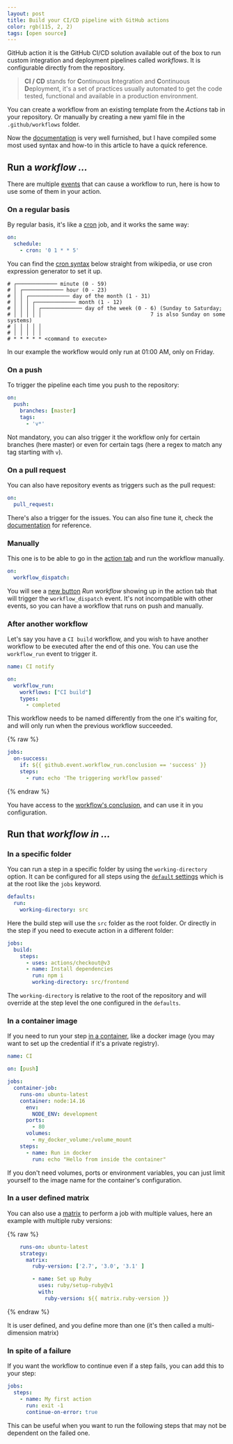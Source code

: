 ```yaml
---
layout: post
title: Build your CI/CD pipeline with GitHub actions
color: rgb(115, 2, 2)
tags: [open source]
---
```


GitHub action it is the GitHub CI/CD solution available out of the box to run custom integration
and deployment pipelines called _workflows_. It is configurable directly from the repository.

> **CI / CD** stands for **C**ontinuous **I**ntegration and **C**ontinuous **D**eployment, it's a set of practices
> usually automated to get the code tested, functional and available in a production environment.

You can create a workflow from an existing template from the _Actions_ tab in your repository. 
Or manually by creating a new yaml file in the `.github/workflows` folder.

Now the [documentation][8] is very well furnished, but I have compiled some most used syntax and how-to in 
this article to have a quick reference.

## Run a _workflow ..._

There are multiple [events][1] that can cause a workflow to run, here is how to use some of them in your action.

### On a regular basis

By regular basis, it's like a [cron][2] job, and it works the same way:

```yaml
on:
  schedule:
    - cron: '0 1 * * 5'
```

You can find the [cron syntax][2] below straight from wikipedia, or use cron expression generator to set it up.

```shell
# ┌───────────── minute (0 - 59)
# │ ┌───────────── hour (0 - 23)
# │ │ ┌───────────── day of the month (1 - 31)
# │ │ │ ┌───────────── month (1 - 12)
# │ │ │ │ ┌───────────── day of the week (0 - 6) (Sunday to Saturday;
# │ │ │ │ │                                   7 is also Sunday on some systems)
# │ │ │ │ │
# │ │ │ │ │
# * * * * * <command to execute>
```

In our example the workflow would only run at 01:00 AM, only on Friday.

### On a push

To trigger the pipeline each time you push to the repository:

```yaml
on:
  push:
    branches: [master]
    tags:
      - 'v*'
```

Not mandatory, you can also trigger it the workflow only for certain branches (here master) or even for certain tags
(here a regex to match any tag starting with `v`).

### On a pull request

You can also have repository events as triggers such as the pull request:

```yaml
on:
  pull_request:
```

There's also a trigger for the issues. You can also fine tune it, check the [documentation][1] for reference.

### Manually

This one is to be able to go in the [action tab][3] and run the workflow manually.

```yaml
on:
  workflow_dispatch:
```

You will see a [new button][3] _Run workflow_ showing up in the action tab that will trigger the `workflow_dispatch` event.
It's not incompatible with other events, so you can have a workflow that runs on push and manually.

### After another workflow

Let's say you have a `CI build` workflow, and you wish to have another workflow to be executed after the end of this one.
You can use the `workflow_run` event to trigger it.

```yaml
name: CI notify

on:
  workflow_run:
    workflows: ["CI build"]
    types:
      - completed

```

This workflow needs to be named differently from the one it's waiting for, and will only run when the previous workflow 
succeeded.

{% raw %}
```yaml
jobs:
  on-success:
    if: ${{ github.event.workflow_run.conclusion == 'success' }}
    steps:
      - run: echo 'The triggering workflow passed'
```
{% endraw %}

You have access to the [workflow's conclusion][5], and can use it in you configuration.

## Run that _workflow in ..._

### In a specific folder

You can run a step in a specific folder by using the `working-directory` option.
It can be configured for all steps using the [`default` settings][4] which is at the root like the
`jobs` keyword. 

```yaml
defaults:
  run:
    working-directory: src
```

Here the build step will use the `src` folder as the root folder.
Or directly in the step if you need to execute action in a different folder:

```yaml
jobs:
  build:
    steps:
      - uses: actions/checkout@v3
      - name: Install dependencies
        run: npm i
        working-directory: src/frontend
```        

The `working-directory` is relative to the root of the repository and will override at the step level the one
configured in the `defaults`.

### In a container image

If you need to run your step [in a container][7], like a docker image 
(you may want to set up the credential if it's a private registry).

```yaml
name: CI

on: [push]

jobs:
  container-job:
    runs-on: ubuntu-latest
    container: node:14.16
      env:
        NODE_ENV: development
      ports:
        - 80
      volumes:
        - my_docker_volume:/volume_mount
    steps:
      - name: Run in docker
        run: echo "Hello from inside the container"
```

If you don't need volumes, ports or environment variables, you can just limit yourself to the image name for
the container's configuration.

### In a user defined matrix

You can also use a [matrix][6] to perform a job with multiple values, here an example with multiple ruby versions:

{% raw %}
```yaml
    runs-on: ubuntu-latest
    strategy:
      matrix:
        ruby-version: ['2.7', '3.0', '3.1' ]

        - name: Set up Ruby
          uses: ruby/setup-ruby@v1
          with:
            ruby-version: ${{ matrix.ruby-version }}
```
{% endraw %}

It is user defined, and you define more than one (it's then called a multi-dimension matrix)

### In spite of a failure

If you want the workflow to continue even if a step fails, you can add this to your step:

```yaml
jobs:
  steps:
    - name: My first action
      run: exit -1
      continue-on-error: true
```

This can be useful when you want to run the following steps that may not be dependent on the failed one.

[1]: https://docs.github.com/en/actions/using-workflows/events-that-trigger-workflows
[2]: https://en.wikipedia.org/wiki/Cron
[3]: https://docs.github.com/en/actions/using-workflows/manually-running-a-workflow
[4]: https://docs.github.com/en/actions/using-workflows/workflow-syntax-for-github-actions#defaults
[5]: https://docs.github.com/en/actions/using-workflows/events-that-trigger-workflows#running-a-workflow-based-on-the-conclusion-of-another-workflow
[6]: https://docs.github.com/en/actions/using-workflows/workflow-syntax-for-github-actions#jobsjob_idstrategymatrix
[7]: https://docs.github.com/en/actions/using-jobs/running-jobs-in-a-container
[8]: https://docs.github.com/en/actions/using-workflows/about-workflows
